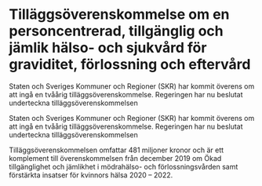 # Tilläggsöverenskommelse om en personcentrerad, tillgänglig och jämlik hälso- och sjukvård för graviditet, förlossning och eftervård

Staten och Sveriges Kommuner och Regioner (SKR) har kommit överens om att ingå en tvåårig tilläggsöverenskommelse. Regeringen har nu beslutat underteckna tilläggsöverenskommelsen

Staten och Sveriges Kommuner och Regioner (SKR) har kommit överens om att ingå en tvåårig tilläggsöverenskommelse. Regeringen har nu beslutat underteckna tilläggsöverenskommelsen

Tilläggsöverenskommelsen omfattar 481 miljoner kronor och är ett komplement till överenskommelsen från december 2019 om Ökad tillgänglighet och jämlikhet i mödrahälso- och förlossningsvården samt förstärkta insatser för kvinnors hälsa 2020 – 2022.
